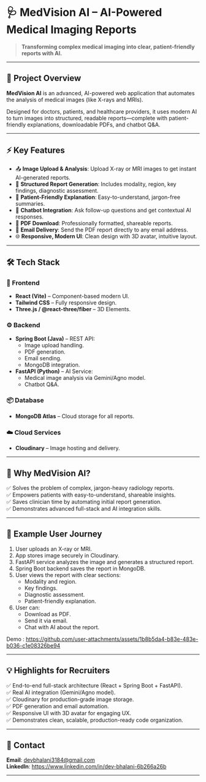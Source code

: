 # 🩺 MedVision AI – AI-Powered Medical Imaging Reports

> **Transforming complex medical imaging into clear, patient-friendly reports with AI.**

---

## 🌟 Project Overview

**MedVision AI** is an advanced, AI-powered web application that automates the analysis of medical images (like X-rays and MRIs).  

Designed for doctors, patients, and healthcare providers, it uses modern AI to turn images into structured, readable reports—complete with patient-friendly explanations, downloadable PDFs, and chatbot Q&A.

---

## ⚡️ Key Features

- 📤 **Image Upload & Analysis**: Upload X-ray or MRI images to get instant AI-generated reports.
- 🧠 **Structured Report Generation**: Includes modality, region, key findings, diagnostic assessment.
- 💬 **Patient-Friendly Explanation**: Easy-to-understand, jargon-free summaries.
- 🤖 **Chatbot Integration**: Ask follow-up questions and get contextual AI responses.
- 📄 **PDF Download**: Professionally formatted, shareable reports.
- 📧 **Email Delivery**: Send the PDF report directly to any email address.
- 🌐 **Responsive, Modern UI**: Clean design with 3D avatar, intuitive layout.

---

## 🛠️ Tech Stack

### 🎯 Frontend
- **React (Vite)** – Component-based modern UI.
- **Tailwind CSS** – Fully responsive design.
- **Three.js / @react-three/fiber** – 3D Elements.

### ⚙️ Backend
- **Spring Boot (Java)** – REST API:
  - Image upload handling.
  - PDF generation.
  - Email sending.
  - MongoDB integration.
- **FastAPI (Python)** – AI Service:
  - Medical image analysis via Gemini/Agno model.
  - Chatbot Q&A.

### 📦 Database
- **MongoDB Atlas** – Cloud storage for all reports.

### ☁️ Cloud Services
- **Cloudinary** – Image hosting and delivery.

---

## 🎯 Why MedVision AI?

✅ Solves the problem of complex, jargon-heavy radiology reports.  
✅ Empowers patients with easy-to-understand, shareable insights.  
✅ Saves clinician time by automating initial report generation.  
✅ Demonstrates advanced full-stack and AI integration skills.

---

## 📸 Example User Journey

1. User uploads an X-ray or MRI.
2. App stores image securely in Cloudinary.
3. FastAPI service analyzes the image and generates a structured report.
4. Spring Boot backend saves the report in MongoDB.
5. User views the report with clear sections:
   - Modality and region.
   - Key findings.
   - Diagnostic assessment.
   - Patient-friendly explanation.
6. User can:
   - Download as PDF.
   - Send it via email.
   - Chat with AI about the report.

Demo :
https://github.com/user-attachments/assets/1b8b5da4-b83e-483e-b036-c1e08326be94


---

## 💡 Highlights for Recruiters

✅ End-to-end full-stack architecture (React + Spring Boot + FastAPI).  
✅ Real AI integration (Gemini/Agno model).  
✅ Cloudinary for production-grade image storage.  
✅ PDF generation and email automation.  
✅ Responsive UI with 3D avatar for engaging UX.  
✅ Demonstrates clean, scalable, production-ready code organization.

---

## 📧 Contact

**Email**: devbhalani3184@gmail.com  
**LinkedIn**: https://www.linkedin.com/in/dev-bhalani-6b266a26b

---

